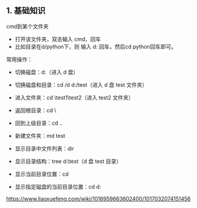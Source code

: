 ## 1. 基础知识

cmd到某个文件夹
- 打开该文件夹，双击输入 cmd，回车
- 比如目录在d/python下，则 输入 d: 回车，然后cd python回车即可。

常用操作：

- 切换磁盘：d:（进入 d 盘）
- 切换磁盘和目录：cd /d d:/test（进入 d 盘 test 文件夹）
- 进入文件夹：cd \test1\test2（进入 test2 文件夹）
- 返回根目录：cd \
- 回到上级目录：cd ..
- 新建文件夹：md test

- 显示目录中文件列表：dir
- 显示目录结构：tree d:\test（d 盘 test 目录）
- 显示当前目录位置：cd
- 显示指定磁盘的当前目录位置：cd d:


https://www.liaoxuefeng.com/wiki/1016959663602400/1017032074151456
